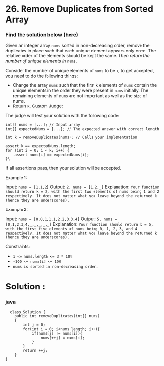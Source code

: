 #  26. Remove Duplicates from Sorted Array
### Find the solution below ([here](https://github.com/Padmapiyush/leetcode-playground/blob/main/26-Remove_Duplicates_from_Sorted_Array.md#solution-))
Given an integer array `nums` sorted in non-decreasing order, remove the duplicates in place such that each unique element appears only once. The relative order of the elements should be kept the same. _Then return the number of unique elements in_ `nums`.

Consider the number of unique elements of `nums` to be `k`, to get accepted, you need to do the following things:

- Change the array `nums` such that the first `k` elements of `nums` contain the unique elements in the order they were present in `nums` initially. The remaining elements of `nums` are not important as well as the size of nums.
- Return `k`.
Custom Judge:

The judge will test your solution with the following code:
```
int[] nums = [...]; // Input array
int[] expectedNums = [...]; // The expected answer with correct length

int k = removeDuplicates(nums); // Calls your implementation

assert k == expectedNums.length;
for (int i = 0; i < k; i++) {
    assert nums[i] == expectedNums[i];
}\
```
If all assertions pass, then your solution will be accepted.

 

Example 1:

Input: `nums = [1,1,2]`
Output: `2, nums = [1,2,_]`
Explanation: `Your function should return k = 2, with the first two elements of nums being 1 and 2 respectively.
It does not matter what you leave beyond the returned k (hence they are underscores).`

Example 2:

Input: `nums = [0,0,1,1,1,2,2,3,3,4]`
Output: `5, nums = [0,1,2,3,4,_,_,_,_,_]`
Explanation: `Your function should return k = 5, with the first five elements of nums being 0, 1, 2, 3, and 4 respectively.
It does not matter what you leave beyond the returned k (hence they are underscores).`
 

Constraints:

- `1 <= nums.length <= 3 * 104`
- `-100 <= nums[i] <= 100`
- `nums is sorted in non-decreasing order.`

# Solution :
### java

```
  class Solution {
    public int removeDuplicates(int[] nums)
    {
        int j = 0; 
        for(int i = 0; i<nums.length; i++){
            if(nums[j] != nums[i]){
                nums[++j] = nums[i];
            }
        }
        return ++j;
    }
}
```
